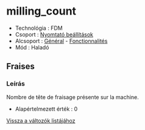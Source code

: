# milling\_count

* Technológia : FDM
* Csoport : [Nyomtató beállítások](../../beallitasok/printer_settings.md)
* Alcsoport : [Général](../../beallitasok/printer_settings.md#général) - [Fonctionnalités](../../beallitasok/printer_settings.md#fonctionnalités)
* Mód : Haladó

## Fraises

### Leírás

Nombre de tête de fraisage présente sur la machine.

* Alapértelmezett érték : 0

[Vissza a változók listájához](../../variable_list)

